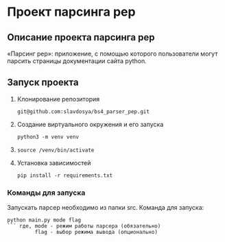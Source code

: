 # Проект парсинга pep

## Описание проекта парсинга pep

«Парсинг pep»: приложение, с помощью которого пользователи могут парсить страницы документации сайта python.

## Запуск проекта
1. Клонирование репозитория
   ```
   git@github.com:slavdosya/bs4_parser_pep.git
   ```
3. Создание виртуального окружения и его запуска
   ```
   python3 -m venv venv
   ```
4. ```
   source /venv/bin/activate
   ```
5. Установка зависимостей
   ```
   pip install -r requirements.txt
   ```
### Команды для запуска

Запускать парсер необходимо из папки src. 
Команда для запуска:
```
python main.py mode flag
``` где, mode - режим работы парсера (обязательно)
         flag - выбор режима вывода (опционально)
```
